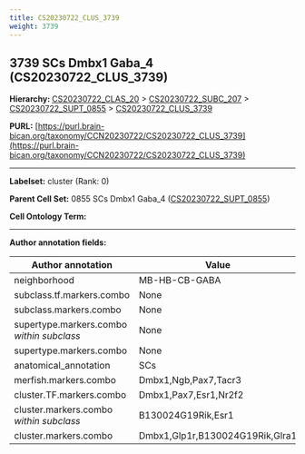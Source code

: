 ```yaml
---
title: CS20230722_CLUS_3739
weight: 3739
---
```

## 3739 SCs Dmbx1 Gaba_4 (CS20230722_CLUS_3739)
<b>Hierarchy: </b>
[CS20230722_CLAS_20](../CS20230722_CLAS_20) >
[CS20230722_SUBC_207](../CS20230722_SUBC_207) >
[CS20230722_SUPT_0855](../CS20230722_SUPT_0855) >
[CS20230722_CLUS_3739](../CS20230722_CLUS_3739)

**PURL:** [https://purl.brain-bican.org/taxonomy/CCN20230722/CS20230722_CLUS_3739](https://purl.brain-bican.org/taxonomy/CCN20230722/CS20230722_CLUS_3739)

---


**Labelset:** cluster (Rank: 0)

**Parent Cell Set:** 0855 SCs Dmbx1 Gaba_4 ([CS20230722_SUPT_0855](../CS20230722_SUPT_0855))



**Cell Ontology Term:** 

[MARKER GENES.]: #


---

[TRANSFERRED ANNOTATIONS.]: #


[AUTHOR ANNOTATION FIELDS.]: #


**Author annotation fields:**

| Author annotation | Value |
|-------------------|-------|
|neighborhood|MB-HB-CB-GABA|
|subclass.tf.markers.combo|None|
|subclass.markers.combo|None|
|supertype.markers.combo _within subclass_|None|
|supertype.markers.combo|None|
|anatomical_annotation|SCs|
|merfish.markers.combo|Dmbx1,Ngb,Pax7,Tacr3|
|cluster.TF.markers.combo|Dmbx1,Pax7,Esr1,Nr2f2|
|cluster.markers.combo _within subclass_|B130024G19Rik,Esr1|
|cluster.markers.combo|Dmbx1,Glp1r,B130024G19Rik,Glra1|
